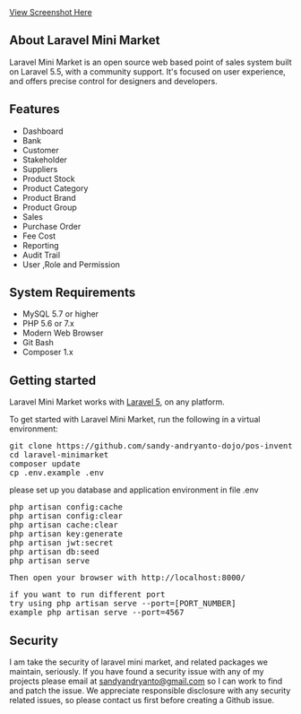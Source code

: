 <a target="_blank" href="https://photos.app.goo.gl/DwGSHjSDf3VvcoVh6">
    View Screenshot Here
</a>

## About Laravel Mini Market
Laravel Mini Market is an open source web based point of sales system built on Laravel 5.5, with a community support. It's focused on user experience, and offers precise control for designers and developers.

## Features
<ul>
    <li>Dashboard</li>
    <li>Bank</li>
    <li>Customer</li>
    <li>Stakeholder</li>
    <li>Suppliers</li>
    <li>Product Stock</li>
    <li>Product Category</li>
    <li>Product Brand</li>
    <li>Product Group</li>
    <li>Sales</li>
    <li>Purchase Order</li>
    <li>Fee Cost</li>
    <li>Reporting</li>
    <li>Audit Trail</li>
    <li>User ,Role and Permission</li>
</ul>

## System Requirements
<ul>
    <li>MySQL 5.7 or higher</li>
    <li>PHP 5.6 or 7.x</li>
    <li>Modern Web Browser</li>
    <li>Git Bash</li>
    <li>Composer 1.x</li>
</ul>

## Getting started

<p>Laravel Mini Market works with <a href="https://laravel.com/" rel="nofollow">Laravel 5</a>, on any platform.</p>
<p>To get started with Laravel Mini Market, run the following in a virtual environment:</p>

<div class="highlight highlight-source-shell">
<pre>
git clone https://github.com/sandy-andryanto-dojo/pos-inventory
<span class="pl-c1">cd</span> laravel-minimarket
composer update
cp .env.example .env 
</pre>
<p>please set up you database and application environment in file .env</p>
<pre>
php artisan config:cache
php artisan config:clear
php artisan cache:clear
php artisan key:generate
php artisan jwt:secret
php artisan db:seed
php artisan serve
</pre>
<pre>
Then open your browser with http://localhost:8000/
</pre>
<pre>
if you want to run different port 
try using php artisan serve --port=[PORT_NUMBER] 
example php artisan serve --port=4567
</pre>
</div>

## Security
<p>
    I am take the security of laravel mini market, and related packages we maintain, seriously. If you have found a security issue with any of my projects please email at <a href="mailto:sandyandryanto@gmail.com">sandyandryanto@gmail.com</a> so I can work to find and patch the issue. We appreciate responsible disclosure with any security related issues, so please contact us first before creating a Github issue.
</p>

